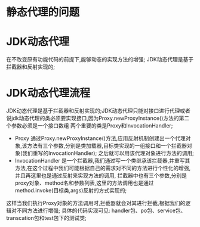 # 静态代理的问题

# JDK动态代理
  在不改变原有功能代码的前提下,能够动态的实现方法的增强;
  JDK动态代理是基于拦截器和反射实现的;
  
# JDK动态代理流程
  JDK动态代理是基于拦截器和反射实现的;JDK动态代理只能对接口进行代理或者说jdk动态代理的类必须要实现接口,因为Proxy.newProxyInstance()方法的第二个参数必须是一个接口数组
  两个重要的类是Proxy和InvocationHandler;
  - Proxy 通过Proxy.newProxyInstance()方法,应用反射机制创建出一个代理对象,该方法有三个参数,分别是类加载器,目标类实现的一组接口和一个拦截器对象(我们重写的InvocationHandler);
          之后就可以用该代理对象进行方法的调用;
  - InvocationHandler 是一个拦截器,我们通过写一个类继承该拦截器,并重写其方法,在这个过程中我们可能根据自己的需求对不同的方法进行个性化的增强,并且再这里也是通过反射来实现方法的调用,
                      拦截器中也有三个参数,分别是proxy对象、method名和参数列表,这里的方法调用也是通过method.invoke(目标类,args)反射的方式实现的;

  这样当我们执行Proxy对象的方法调用时,拦截器就会对其进行拦截,根据我们的逻辑对不同方法进行增强;
  具体的代码实现可见: handler包、po包、service包、transcation包和test包下的测试类;
  